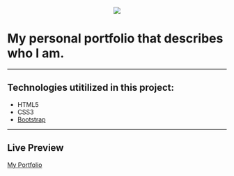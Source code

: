  <p align="center"> 
    <img src="https://pngimage.net/wp-content/uploads/2018/06/logo-uga-png-3.png">
 </p>
 
# My personal portfolio that describes who I am. 


------------------------------------------------------------------------------------------------------------------------------  

## Technologies utitilized in this project:
- HTML5
- CSS3
- [Bootstrap](https://getbootstrap.com) 

---------------------------------------------------------------------------------------------------------------------------
## Live Preview
[My Portfolio](https://www.andytruong.dev)
